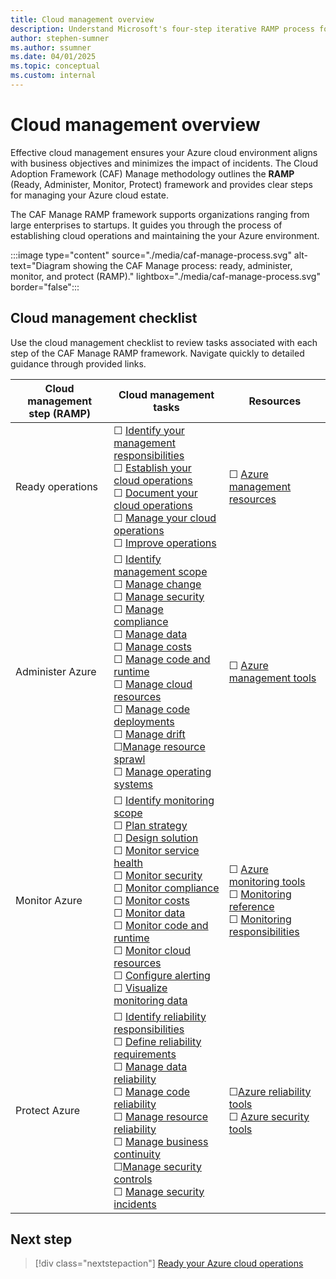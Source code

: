 ```yaml
---
title: Cloud management overview
description: Understand Microsoft's four-step iterative RAMP process for effectively managing your Azure cloud environment and establishing reliable cloud operations
author: stephen-sumner
ms.author: ssumner
ms.date: 04/01/2025
ms.topic: conceptual
ms.custom: internal
---
```


# Cloud management overview

Effective cloud management ensures your Azure cloud environment aligns with business objectives and minimizes the impact of incidents. The Cloud Adoption Framework (CAF) Manage methodology outlines the **RAMP** (Ready, Administer, Monitor, Protect) framework and provides clear steps for managing your Azure cloud estate.

The CAF Manage RAMP framework supports organizations ranging from large enterprises to startups. It guides you through the process of establishing cloud operations and maintaining the your Azure environment.

:::image type="content" source="./media/caf-manage-process.svg" alt-text="Diagram showing the CAF Manage process: ready, administer, monitor, and protect (RAMP)." lightbox="./media/caf-manage-process.svg" border="false":::

## Cloud management checklist

Use the cloud management checklist to review tasks associated with each step of the CAF Manage RAMP framework. Navigate quickly to detailed guidance through provided links.

| Cloud management step (RAMP) | Cloud management tasks | Resources |
| --------------------  | --------------------   | --------- |
| Ready operations | &#9744; [Identify your management responsibilities](./ready.md#identify-your-management-responsibilities)<br>&#9744; [Establish your cloud operations](./ready.md#establish-your-cloud-operations)<br>&#9744; [Document your cloud operations](./ready.md#document-your-cloud-operations) <br>&#9744; [Manage your cloud operations](./ready.md#manage-your-cloud-operations)<br>&#9744; [Improve operations](./ready.md#improve-operations) | &#9744; [Azure management resources](./ready.md#azure-operational-resources) |
| Administer Azure | &#9744; [Identify management scope](./administer.md#identify-your-management-scope)<br>&#9744; [Manage change](./administer.md#manage-change)<br>&#9744; [Manage security](./administer.md#manage-security)<br>&#9744; [Manage compliance](./administer.md#manage-compliance)<br>&#9744; [Manage data](./administer.md#manage-data)<br>&#9744; [Manage costs](./administer.md#manage-costs)<br>&#9744; [Manage code and runtime](./administer.md#manage-code-and-runtime)<br>&#9744; [Manage cloud resources](./administer.md#manage-portal-deployments)<br>&#9744; [Manage code deployments](./administer.md#manage-code-deployments)<br>&#9744; [Manage drift](./administer.md#manage-configuration-drift)<br>&#9744;[Manage resource sprawl](./administer.md#manage-resource-sprawl)<br>&#9744; [Manage operating systems](./administer.md#manage-operating-systems) | &#9744; [Azure management tools](./administer.md#azure-management-tools)<br> |
| Monitor Azure | &#9744; [Identify monitoring scope](./monitor.md#identify-your-monitoring-scope)<br>&#9744; [Plan strategy](./monitor.md#plan-your-monitoring-strategy)<br>&#9744; [Design solution](./monitor.md#design-a-monitoring-solution)<br>&#9744; [Monitor service health](./monitor.md#monitor-service-health)<br>&#9744; [Monitor security](./monitor.md#monitor-security)<br>&#9744; [Monitor compliance](./monitor.md#monitor-compliance)<br>&#9744; [Monitor costs](./monitor.md#monitor-costs)<br>&#9744; [Monitor data](./monitor.md#monitor-data)<br>&#9744; [Monitor code and runtime](./monitor.md#monitor-code-and-runtime)<br>&#9744; [Monitor cloud resources](./monitor.md#monitor-cloud-resources)<br>&#9744; [Configure alerting](./monitor.md#configure-alerting)<br>&#9744; [Visualize monitoring data](./monitor.md#visualize-monitoring-data) | &#9744; [Azure monitoring tools](./monitor.md#azure-monitoring-tools)<br>&#9744; [Monitoring reference](./monitor.md#azure-services-monitoring-documentation)<br>&#9744; [Monitoring responsibilities](./monitor.md#shared-management-monitoring-responsibilities)<br> |
| Protect Azure | &#9744; [Identify reliability responsibilities](./protect.md#identify-reliability-responsibilities)<br>&#9744; [Define reliability requirements](./protect.md#define-reliability-requirements)<br>&#9744; [Manage data reliability](./protect.md#manage-data-reliability)<br>&#9744; [Manage code reliability](./protect.md#manage-code-and-runtime-reliability)<br>&#9744; [Manage resource reliability](./protect.md#manage-cloud-resources-reliability)<br>&#9744; [Manage business continuity](./protect.md#manage-business-continuity)<br>&#9744;[Manage security controls](./protect.md#manage-security-operations)<br>&#9744; [Manage security incidents](./protect.md#manage-security-incidents) | &#9744;[Azure reliability tools](./protect.md#azure-reliability-tools)<br>&#9744; [Azure security tools](./protect.md#azure-security-tools) |

## Next step

> [!div class="nextstepaction"]
> [Ready your Azure cloud operations](./ready.md)
